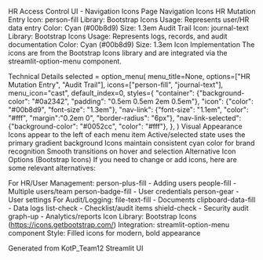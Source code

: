 HR Access Control UI - Navigation Icons
Page Navigation Icons
HR Mutation Entry
Icon: person-fill
Library: Bootstrap Icons
Usage: Represents user/HR data entry
Color: Cyan (#00b8d9)
Size: 1.3em
Audit Trail
Icon: journal-text
Library: Bootstrap Icons
Usage: Represents logs, records, and audit documentation
Color: Cyan (#00b8d9)
Size: 1.3em
Icon Implementation
The icons are from the Bootstrap Icons library and are integrated via the streamlit-option-menu component.

Technical Details
selected = option_menu(
    menu_title=None,
    options=["HR Mutation Entry", "Audit Trail"],
    icons=["person-fill", "journal-text"],
    menu_icon="cast",
    default_index=0,
    styles={
        "container": {"background-color": "#0a2342", "padding": "0.5em 0.5em 2em 0.5em"},
        "icon": {"color": "#00b8d9", "font-size": "1.3em"},
        "nav-link": {"font-size": "1.1em", "color": "#fff", "margin":"0.2em 0", "border-radius": "6px"},
        "nav-link-selected": {"background-color": "#0052cc", "color": "#fff"},
    },
)
Visual Appearance
Icons appear to the left of each menu item
Active/selected state uses the primary gradient background
Icons maintain consistent cyan color for brand recognition
Smooth transitions on hover and selection
Alternative Icon Options (Bootstrap Icons)
If you need to change or add icons, here are some relevant alternatives:

For HR/User Management:
person-plus-fill - Adding users
people-fill - Multiple users/team
person-badge-fill - User credentials
person-gear - User settings
For Audit/Logging:
file-text-fill - Documents
clipboard-data-fill - Data logs
list-check - Checklist/audit items
shield-check - Security audit
graph-up - Analytics/reports
Icon Library: Bootstrap Icons (https://icons.getbootstrap.com/)
Integration: streamlit-option-menu component
Style: Filled icons for modern, bold appearance

Generated from KotP_Team12 Streamlit UI